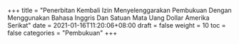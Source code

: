 +++
title = "Penerbitan Kembali Izin Menyelenggarakan Pembukuan Dengan Menggunakan Bahasa Inggris Dan Satuan Mata Uang Dollar Amerika Serikat"
date = 2021-01-16T11:20:06+08:00
draft = false
weight = 10
toc = false
categories = "Pembukuan"
+++